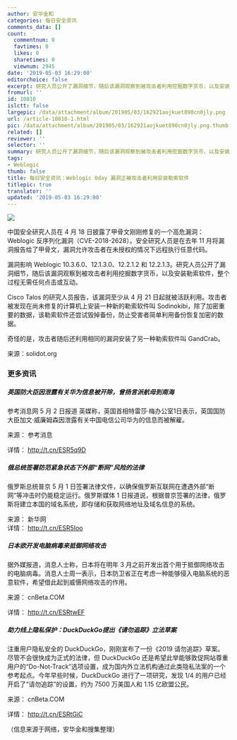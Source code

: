 ```yaml
---
author: 安华金和
categories: 每日安全资讯
comments_data: []
count:
  commentnum: 0
  favtimes: 0
  likes: 0
  sharetimes: 0
  viewnum: 2945
date: '2019-05-03 16:29:00'
editorchoice: false
excerpt: 研究人员公开了漏洞细节，随后该漏洞观察到被攻击者利用挖掘数字货币，以及安装勒索软件，整个过程无需任何点击或互动。
fromurl: ''
id: 10810
islctt: false
largepic: /data/attachment/album/201905/03/162921aojkuet890cn0jly.png
url: /article-10810-1.html
pic: /data/attachment/album/201905/03/162921aojkuet890cn0jly.png.thumb.jpg
related: []
reviewer: ''
selector: ''
summary: 研究人员公开了漏洞细节，随后该漏洞观察到被攻击者利用挖掘数字货币，以及安装勒索软件，整个过程无需任何点击或互动。
tags:
- Weblogic
thumb: false
title: 每日安全资讯：Weblogic 0day 漏洞正被攻击者利用安装勒索软件
titlepic: true
translator: ''
updated: '2019-05-03 16:29:00'
---
```


![](/data/attachment/album/201905/03/162921aojkuet890cn0jly.png)


中国安全研究人员在 4 月 18 日披露了甲骨文刚刚修复的一个高危漏洞：Weblogic 反序列化漏洞（CVE-2018-2628）。安全研究人员是在去年 11 月将漏洞报告给了甲骨文，漏洞允许攻击者在未授权的情况下远程执行任意代码。


漏洞影响 Weblogic 10.3.6.0、12.1.3.0、12.2.1.2 和 12.2.1.3。研究人员公开了漏洞细节，随后该漏洞观察到被攻击者利用挖掘数字货币，以及安装勒索软件，整个过程无需任何点击或互动。


Cisco Talos 的研究人员报告，该漏洞至少从 4 月 21 日起就被活跃利用。攻击者被发现在尚未修复的计算机上安装一种新的勒索软件叫 Sodinokibi，除了加密重要的数据，该勒索软件还尝试毁掉备份，防止受害者简单利用备份恢复加密的数据。


奇怪的是，攻击者随后还利用相同的漏洞安装了另一种勒索软件叫 GandCrab。


来源：solidot.org


### 更多资讯


##### 英国防大臣因泄露有关华为信息被开除，曾扬言派航母到南海


参考消息网 5 月 2 日报道 英媒称，英国首相特雷莎·梅办公室1日表示，英国国防大臣加文·威廉姆森因泄露有关中国电信公司华为的信息而被解雇。


来源： 参考消息


详情： <http://t.cn/ESR5q9D> 


##### 俄总统签署防范紧急状态下外部“断网”风险的法律


俄罗斯总统普京 5 月 1 日签署法律文件，以确保俄罗斯互联网在遭遇外部“断网”等冲击时仍能稳定运行。俄罗斯媒体 1 日报道说，根据普京签署的法律，俄罗斯将建立本国的域名系统，即存储和获取网络地址及域名信息的系统。


来源： 新华网  
详情： <http://t.cn/ESR5Ioo> 


##### 日本欲开发电脑病毒来抵御网络攻击


据外媒报道，消息人士称，日本将在明年 3 月之前开发出首个用于抵御网络攻击的电脑病毒。消息人士周一表示，日本防卫省正在考虑一种能够侵入电脑系统的恶意软件，希望借此起到威慑网络攻击的作用。


来源： cnBeta.COM


详情： <http://t.cn/ESRtwEF> 


##### 助力线上隐私保护：DuckDuckGo提出《请勿追踪》立法草案


注重用户隐私安全的 DuckDuckGo，刚刚宣布了一份《2019 请勿追踪》草案。尽管不会很快成为正式的法律，但 DuckDuckGo 还是希望此举能够敦促网站尊重用户的“Do-Not-Track”选项设置，成为国内外立法机构通过此类隐私法案的一个参考起点。今年早些时候，DuckDuckGo 进行了一项研究，发现 1/4 的用户已经开启了“请勿追踪”的设置，约为 7500 万美国人和 1.15 亿欧盟公民。


来源： cnBeta.COM


详情： <http://t.cn/ESRtGiC> 


（信息来源于网络，安华金和搜集整理）